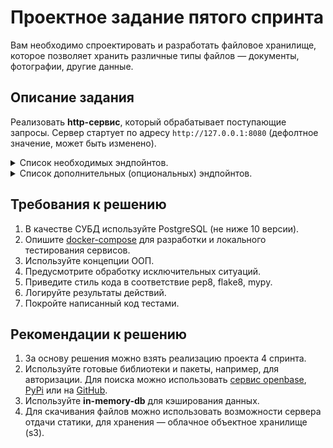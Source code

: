 # Проектное задание пятого спринта

Вам необходимо спроектировать и разработать файловое хранилище, которое позволяет хранить различные типы файлов — документы, фотографии, другие данные.

## Описание задания

Реализовать **http-сервис**, который обрабатывает поступающие запросы. Сервер стартует по адресу `http://127.0.0.1:8080` (дефолтное значение, может быть изменено).

<details>
<summary> Список необходимых эндпойнтов. </summary>

1. Статус активности связанных сервисов.

    <details>
    <summary> Описание изменений. </summary>

    ```
    GET /ping
    ```
    - [x] Получить информацию о времени доступа ко всем связанным сервисам, например, к БД, кэшам, примонтированным дискам и т.д.

    **Response**
    ```json
    {
        "db": 1.27,
        "cache": 1.89,
        ...
        "service-N": 0.56
    }
    ```
   </details>


2. Регистрация пользователя.

    <details>
    <summary> Описание изменений. </summary>

    ```
    POST /register
    ```
    - [x] Регистрация нового пользователя. Запрос принимает на вход логин и пароль для создания новой учетной записи.

    </details>


3. Авторизация пользователя.

    <details>
    <summary> Описание изменений. </summary>

    ```
    POST /auth
    ```
    - [x] Запрос принимает на вход логин и пароль учетной записи и возвращает авторизационный токен.
    - [x] Далее все запросы проверяют наличие токена в заголовках - `Authorization: Bearer <token>`

    </details>


4. Информация о загруженных файлах.

    <details>
    <summary> Описание изменений. </summary>

    ```
    GET /files/
    ```
    - [x] Вернуть информацию о ранее загруженных файлах.  
    - [x] Доступно только авторизованному пользователю.

    **Response**
    ```json
    {
        "account_id": "AH4f99T0taONIb-OurWxbNQ6ywGRopQngc",
        "files": [
              {
                "id": "a19ad56c-d8c6-4376-b9bb-ea82f7f5a853",
                "name": "notes.txt",
                "created_at": "2020-09-11T17:22:05Z",
                "path": "/homework/test-fodler/notes.txt",
                "size": 8512,
                "is_downloadable": true
              },
            ...
              {
                "id": "113c7ab9-2300-41c7-9519-91ecbc527de1",
                "name": "tree-picture.png",
                "created_ad": "2019-06-19T13:05:21Z",
                "path": "/homework/work-folder/environment/tree-picture.png",
                "size": 1945,
                "is_downloadable": true
              }
        ]
    }
    ```
    </details>


5. Загрузить файл в хранилище.

    <details>
    <summary> Описание изменений. </summary>

    ```
    POST /files/upload
    ```
    Метод загрузки файла в хранилище. 
    - [x] Доступно только авторизованному пользователю.  
    - [x] Для загрузки заполняется полный путь до файла, в который будет загружен/переписан загружаемый файл.  
    - [x] Если нужные директории не существуют, то они должны быть созданы автоматически.  
    - [x] Так же есть возможность указать только путь до директории. В этом случае имя создаваемого файла будет создано в соответствии с передаваемым именем файла.

    **Request**
    ```
    {
        "path": <full-path-to-file>||<path-to-folder>,
    }
    ```

    **Response**
    ```json
    {
        "id": "a19ad56c-d8c6-4376-b9bb-ea82f7f5a853",
        "name": "notes.txt",
        "created_ad": "2020-09-11T17:22:05Z",
        "path": "/homework/test-fodler/notes.txt",
        "size": 8512,
        "is_downloadable": true
    }
    ```
    </details>


6. Скачать загруженный файл.

    <details>
    <summary> Описание изменений. </summary>

    ```
    GET /files/download
    ```
    Скачивание ранее загруженного файла.  
    - [x] Доступно только авторизованному пользователю.

    **Path parameters**
    ```
    /?path=<path-to-file>||<file-meta-id>
    ```
    - [X] Возможность скачивания есть как по переданному пути до файла, так и по идентификатору.
    </details>

</details>



<details>
<summary> Список дополнительных (опциональных) эндпойнтов. </summary>


1. Добавление возможности скачивания в архиве.
   <details>

   <summary> Описание изменений. </summary>

    ```
    GET /files/download
    ```
    Path-параметр расширяется дополнительным параметром – `compression`. Доступно только авторизованному пользователю.

    Дополнительно в `path` можно указать как путь до директории, так и его **UUID**. При скачивании директории скачаются все файлы, находящиеся в ней.

    **Path parameters**
    ```
    /?path=[<path-to-file>||<file-meta-id>||<path-to-folder>||<folder-meta-id>] & compression"=[zip||tar||7z]
    ```
    </details>


2. Добавление информация об использовании пользователем дискового пространства.

    <details>
    <summary> Описание изменений. </summary>

    ```
    GET /user/status
    ```
    Вернуть информацию о статусе использования дискового пространства и ранее загруженных файлах. Доступно только авторизованному пользователю.

    **Response**
    ```json
    {
        "account_id": "taONIb-OurWxbNQ6ywGRopQngc",
        "info": {
            "root_folder_id": "19f25-3235641",
            "home_folder_id": "19f25-3235641"
        },
        "folders": [
            "root": {
                "allocated": "1000000",
                "used": "395870",
                "files": 89
            },
            "home": {
                "allocated": "1590",
                "used": "539",
                "files": 19
            },
            ...,
            "folder-188734": {
                "allocated": "300",
                "used": "79",
                "files": 2
          }
        ]
    }
    ```
    </details>


3. Добавление возможности поиска файлов по заданным параметрам.

    <details>
    <summary> Описание изменений. </summary>

    ```
    POST /files/search
    ```
    Вернуть информацию о загруженных файлах по заданным параметрам. Доступно только авторизованному пользователю.

    **Request**
    ```json
    {
        "options": {
            "path": <folder-id-to-search>,
            "extension": <file-extension>,
            "order_by": <field-to-order-search-result>,
            "limit": <max-number-of-results>
        },
        "query": "<any-text||regex>"
    }
    ```

    **Response**
    ```json
    {
        "mathes": [
              {
                "id": "113c7ab9-2300-41c7-9519-91ecbc527de1",
                "name": "tree-picture.png",
                "created_ad": "2019-06-19T13:05:21Z",
                "path": "/homework/work-folder/environment/tree-picture.png",
                "size": 1945,
                "is_downloadable": true
              },
            ...
        ]
    }
    ```
    </details>


4. Поддержка версионирования изменений файлов.

    <details>
    <summary> Описание изменений. </summary>

    ```
    POST /files/revisions
    ```
    Вернуть информацию об изменениях файла по заданным параметрам. Доступно только авторизованному пользователю.

    **Request**
    ```json
    {
        "path": <path-to-file>||<file-meta-id>,
        "limit": <max-number-of-results>
    }
    ```

    **Response**
    ```json
    {
        "revisions": [
              {
                "id": "b1863132-5db6-44fe-9d34-b944ab06ad81",
                "name": "presentation.pptx",
                "created_ad": "2020-09-11T17:22:05Z",
                "path": "/homework/learning/presentation.pptx",
                "size": 3496,
                "is_downloadable": true,
                "rev_id": "676ffc2a-a9a5-47f6-905e-99e024ca8ac8",
                "hash": "e3b0c44298fc1c149afbf4c8996fb92427ae41e4649b934ca495991b7852b855",
                "modified_at": "2020-09-21T05:13:49Z"
              },
            ...
        ]
    }
    ```
    </details>

</details>


## Требования к решению

1. В качестве СУБД используйте PostgreSQL (не ниже 10 версии).
2. Опишите [docker-compose](docker-compose.yml) для разработки и локального тестирования сервисов.
3. Используйте концепции ООП.
4. Предусмотрите обработку исключительных ситуаций.
5. Приведите стиль кода в соответствие pep8, flake8, mypy.
6. Логируйте результаты действий.
7. Покройте написанный код тестами.


## Рекомендации к решению

1. За основу решения можно взять реализацию проекта 4 спринта.
2. Используйте готовые библиотеки и пакеты, например, для авторизации. Для поиска можно использовать [сервис openbase](https://openbase.com/categories/python), [PyPi](https://pypi.org/) или на [GitHub](https://github.com/search?).
3. Используйте **in-memory-db** для кэширования данных.
4. Для скачивания файлов можно использовать возможности сервера отдачи статики, для хранения — облачное объектное хранилище (s3).
